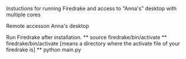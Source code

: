 



Instuctions for running Firedrake and access to "Anna's" desktop with multiple cores

Remote accesson Anna's desktop

Run Firedrake after installation.
** source firedrake/bin/activate
** firedrake/bin/activate [means a directory where the activate file of your firedrake is] 
** python main.py 




